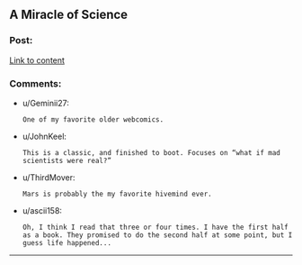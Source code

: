 ## A Miracle of Science

### Post:

[Link to content](https://project-apollo.net/mos/mos000.html)

### Comments:

- u/Geminii27:
  ```
  One of my favorite older webcomics.
  ```

- u/JohnKeel:
  ```
  This is a classic, and finished to boot. Focuses on “what if mad scientists were real?”
  ```

- u/ThirdMover:
  ```
  Mars is probably the my favorite hivemind ever.
  ```

- u/ascii158:
  ```
  Oh, I think I read that three or four times. I have the first half as a book. They promised to do the second half at some point, but I guess life happened...
  ```

---


